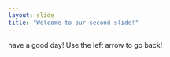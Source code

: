 ```yaml
---
layout: slide
title: "Welcome to our second slide!"
---
```

have a good day!
Use the left arrow to go back!

